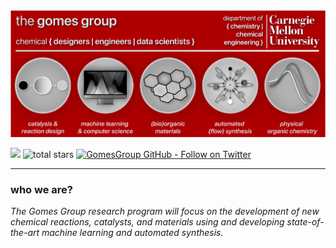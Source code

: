 <img src="gomesGroup_panel.png" alt="Welcome!" width="1000"/>

<a href="mailto:gdgomes@andrew.cmu.edu?subject=Hello%20GabeGomes,%20From%20Github"><img src="https://img.shields.io/badge/gmail-%23D14836.svg?&style=for-the-badge&logo=gmail&logoColor=white" /></a> 
<img alt="total stars" title="Total stars on GitHub" src="https://custom-icon-badges.herokuapp.com/badge/dynamic/json?logo=star&color=55960c&labelColor=488207&label=Stars&style=for-the-badge&query=%24.stars&url=https://api.github-star-counter.workers.dev/user/gomesgroup"/></a>
[![GomesGroup GitHub - Follow on Twitter](https://img.shields.io/twitter/follow/gomes_group_cmu?color=blue&label=Twitter&logo=Twitter&logoColor=blue&style=for-the-badge)](https://github.com/gomesgroup)

---
### who we are?

*The Gomes Group research program will focus on the development of new chemical reactions, catalysts, and materials using and developing state-of-the-art machine learning and automated synthesis.*
